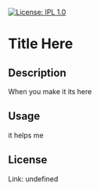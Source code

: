 
  [![License: IPL 1.0](https://img.shields.io/badge/License-IPL_1.0-blue.svg)](https://opensource.org/licenses/IPL-1.0)
  # Title Here

  ## Description
  When you make it its here
  
  ## Usage
  it helps me
  
  ## License
  Link: undefined
  